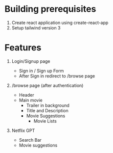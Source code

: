 # Building prerequisites

1. Create react application using create-react-app
2. Setup tailwind version 3

# Features

1. Login/Signup page

   - Sign in / Sign up Form
   - After Sign in redirect to /browse page

2. /browse page (after authentication)

   - Header
   - Main movie
     - Trailer in background
     - Title and Description
     - Movie Suggestions
       - Movie Lists

3. Netflix GPT
   - Search Bar
   - Movie suggestions
